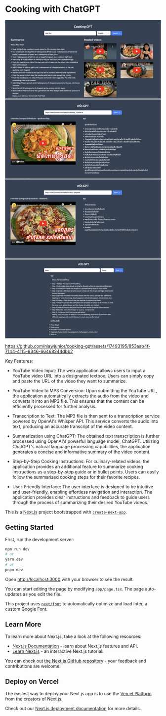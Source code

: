 # Cooking with ChatGPT

![alt text](demo-4.png)
![alt text](demo-1.png)
![alt text](demo-2.png)
![alt text](demo-3.png)

https://github.com/niawjunior/cooking-gpt/assets/17493195/853aab4f-7144-4115-9346-66468344dbb2

Key Features:

- YouTube Video Input: The web application allows users to input a YouTube video URL into a designated textbox. Users can simply copy and paste the URL of the video they want to summarize.

- YouTube Video to MP3 Conversion: Upon submitting the YouTube URL, the application automatically extracts the audio from the video and converts it into an MP3 file. This ensures that the content can be efficiently processed for further analysis.

- Transcription to Text: The MP3 file is then sent to a transcription service powered by OpenAI's Whisper API. This service converts the audio into text, producing an accurate transcript of the video content.

- Summarization using ChatGPT: The obtained text transcription is further processed using OpenAI's powerful language model, ChatGPT. Utilizing ChatGPT's natural language processing capabilities, the application generates a concise and informative summary of the video content.

- Step-by-Step Cooking Instructions: For culinary-related videos, the application provides an additional feature to summarize cooking instructions as a step-by-step guide or in bullet points. Users can easily follow the summarized cooking steps for their favorite recipes.

- User-Friendly Interface: The user interface is designed to be intuitive and user-friendly, enabling effortless navigation and interaction. The application provides clear instructions and feedback to guide users through the process of summarizing their desired YouTube videos.

This is a [Next.js](https://nextjs.org/) project bootstrapped with [`create-next-app`](https://github.com/vercel/next.js/tree/canary/packages/create-next-app).

## Getting Started

First, run the development server:

```bash
npm run dev
# or
yarn dev
# or
pnpm dev
```

Open [http://localhost:3000](http://localhost:3000) with your browser to see the result.

You can start editing the page by modifying `app/page.tsx`. The page auto-updates as you edit the file.

This project uses [`next/font`](https://nextjs.org/docs/basic-features/font-optimization) to automatically optimize and load Inter, a custom Google Font.

## Learn More

To learn more about Next.js, take a look at the following resources:

- [Next.js Documentation](https://nextjs.org/docs) - learn about Next.js features and API.
- [Learn Next.js](https://nextjs.org/learn) - an interactive Next.js tutorial.

You can check out [the Next.js GitHub repository](https://github.com/vercel/next.js/) - your feedback and contributions are welcome!

## Deploy on Vercel

The easiest way to deploy your Next.js app is to use the [Vercel Platform](https://vercel.com/new?utm_medium=default-template&filter=next.js&utm_source=create-next-app&utm_campaign=create-next-app-readme) from the creators of Next.js.

Check out our [Next.js deployment documentation](https://nextjs.org/docs/deployment) for more details.
